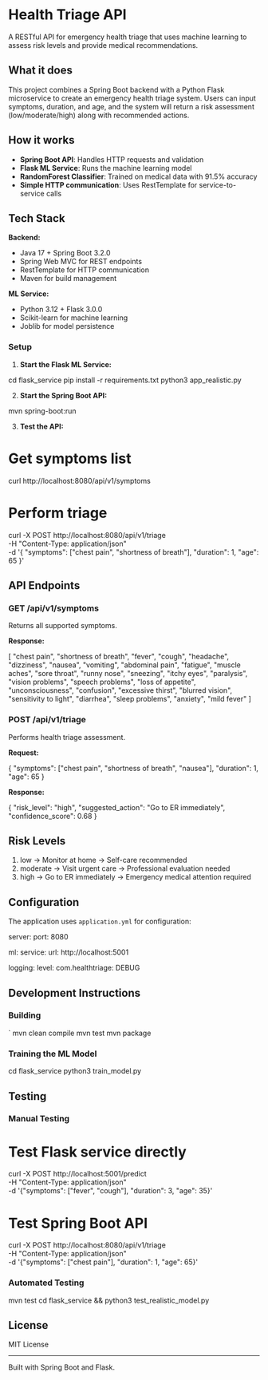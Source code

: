 # Health Triage API

A RESTful API for emergency health triage that uses machine learning to assess risk levels and provide medical recommendations.

## What it does

This project combines a Spring Boot backend with a Python Flask microservice to create an emergency health triage system. Users can input symptoms, duration, and age, and the system will return a risk assessment (low/moderate/high) along with recommended actions.

## How it works

- **Spring Boot API**: Handles HTTP requests and validation
- **Flask ML Service**: Runs the machine learning model
- **RandomForest Classifier**: Trained on medical data with 91.5% accuracy
- **Simple HTTP communication**: Uses RestTemplate for service-to-service calls

## Tech Stack

**Backend:**
- Java 17 + Spring Boot 3.2.0
- Spring Web MVC for REST endpoints
- RestTemplate for HTTP communication
- Maven for build management

**ML Service:**
- Python 3.12 + Flask 3.0.0
- Scikit-learn for machine learning
- Joblib for model persistence


### Setup

1. **Start the Flask ML Service:**

cd flask_service
pip install -r requirements.txt
python3 app_realistic.py


2. **Start the Spring Boot API:**

mvn spring-boot:run


3. **Test the API:**

# Get symptoms list
curl http://localhost:8080/api/v1/symptoms

# Perform triage
curl -X POST http://localhost:8080/api/v1/triage \
  -H "Content-Type: application/json" \
  -d '{
    "symptoms": ["chest pain", "shortness of breath"],
    "duration": 1,
    "age": 65
  }'


## API Endpoints

### GET /api/v1/symptoms
Returns all supported symptoms.

**Response:**

[
  "chest pain",
  "shortness of breath", 
  "fever",
  "cough",
  "headache",
  "dizziness",
  "nausea",
  "vomiting",
  "abdominal pain",
  "fatigue",
  "muscle aches",
  "sore throat",
  "runny nose",
  "sneezing",
  "itchy eyes",
  "paralysis",
  "vision problems",
  "speech problems",
  "loss of appetite",
  "unconsciousness",
  "confusion",
  "excessive thirst",
  "blurred vision",
  "sensitivity to light",
  "diarrhea",
  "sleep problems",
  "anxiety",
  "mild fever"
]


### POST /api/v1/triage
Performs health triage assessment.

**Request:**

{
  "symptoms": ["chest pain", "shortness of breath", "nausea"],
  "duration": 1,
  "age": 65
}


**Response:**

{
  "risk_level": "high",
  "suggested_action": "Go to ER immediately",
  "confidence_score": 0.68
}


## Risk Levels
1. low -> Monitor at home -> Self-care recommended 
2. moderate -> Visit urgent care -> Professional evaluation needed 
3. high -> Go to ER immediately -> Emergency medical attention required 

## Configuration

The application uses `application.yml` for configuration:


server:
  port: 8080

ml:
  service:
    url: http://localhost:5001

logging:
  level:
    com.healthtriage: DEBUG



## Development Instructions

### Building
`
mvn clean compile
mvn test
mvn package


### Training the ML Model

cd flask_service
python3 train_model.py


## Testing

### Manual Testing

# Test Flask service directly
curl -X POST http://localhost:5001/predict \
  -H "Content-Type: application/json" \
  -d '{"symptoms": ["fever", "cough"], "duration": 3, "age": 35}'

# Test Spring Boot API
curl -X POST http://localhost:8080/api/v1/triage \
  -H "Content-Type: application/json" \
  -d '{"symptoms": ["chest pain"], "duration": 1, "age": 65}'


### Automated Testing

mvn test
cd flask_service && python3 test_realistic_model.py



## License

MIT License

---

Built with Spring Boot and Flask.
